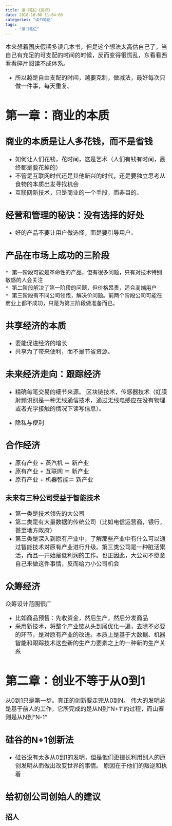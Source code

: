 ```yaml
---
title: 读书笔记《见识》
date: 2018-10-08 11:04:03
categories: "读书笔记"
tags:
	- "读书笔记"
---
```


<font size=4>

本来想着国庆假期多读几本书，但是这个想法太高估自己了，当自己有充足的可支配的时间的时候，反而变得很慌乱，东看看西看看碎片阅读不成体系。

* 所以越是自由支配的时间，越要克制，做减法，最好每次只做一件事，每天重复。

# 第一章：商业的本质

## 商业的本质是让人多花钱，而不是省钱

* 如何让人们花钱，花时间，这是艺术（人们有钱有时间，最终都是要花掉的）
* 不管是互联网时代还是其他新兴的时代，还是要独立思考从食物的本质出发寻找机会
* 互联网新技术，只是商业的一个手段，而非目的。

## 经营和管理的秘诀：没有选择的好处

* 好的产品不要让用户做选择，而是要引导用户。

## 产品在市场上成功的三阶段

	* 第一阶段可能是革命性的产品，但有很多问题，只有对技术特别敏感的人会关注
	* 第二阶段解决了第一阶段的问题，但价格昂贵，适合高端用户
	* 第三阶段有不同公司领跑，解决价问题。前两个阶段公司可能在商业上都不成功，只是为第三阶段做准备而已。
   
   
## 共享经济的本质

* 要能促进经济的增长
* 共享为了带来便利，而不是节省资源。



## 未来经济走向：跟踪经济

* 精确每笔交易的细节来源。 区块链技术，传感器技术（虹膜射频识别是一种无线通信技术，通过无线电感应在没有物理或者光学接触的情况下读写信息）。

* 隐私与便利

## 合作经济

* 原有产业 + 蒸汽机 ＝ 新产业
* 原有产业 + 互联网 ＝ 新产业
* 原有产业 + 机器智能＝ 新产业

### 未来有三种公司受益于智能技术

* 第一类是技术领先的大公司
* 第二类是有大量数据的传统公司（比如电信运营商，银行，甚至地方政府）
* 第三类是深入到原有产业中，了解那些产业中有什么可以通过智能技术对原有产业进行升级。第三类公司是一种脏活累活，而且一开始是低利润的工作。也正因此，大公司不愿意自己来做这件事情，反而给力小公司机会


## 众筹经济
众筹设计范围很广

* 比如商品预售：先收资金，然后生产，然后分发商品
* 采用新技术，将整个产业链从头到尾优化一遍，去除不必要的环节，是对原有产业的改进。本质上是基于大数据、机器智能和跟踪技术这些新的生产力要素之上的一种新的生产关系


# 第二章：创业不等于从0到1

从0到1只是第一步。真正的创新要走完从0到N。
伟大的发明总是基于前人的工作，它所完成的是从N到“N+1”的过程，而山寨则是从N到“N-1”


## 硅谷的N+1创新法

* 硅谷没有太多从0到1的发明，但是他们更擅长利用别人的原创发明从而做出改变世界的事情。 原因在于他们的叛逆和执着

## 给初创公司创始人的建议

### 招人


















